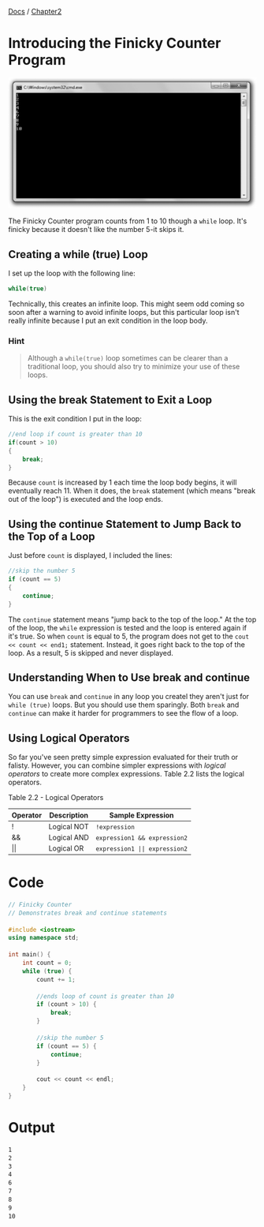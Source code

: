 [Docs](../../docs/) / [Chapter2](../)
# Introducing the Finicky Counter Program

![ScreenShot](../../web/Beginning_Cpp_Through_Game_Programming/Image_098.gif)

The Finicky Counter program counts from 1 to 10 though a `while` loop. It's finicky because it doesn't like the number 5-it skips it.

## Creating a while (true) Loop

I set up the loop with the following line:

```cpp
while(true)
```

Technically, this creates an infinite loop. This might seem odd coming so soon after a warning to avoid infinite loops, but this particular loop isn't really infinite because I put an exit condition in the loop body.


### Hint
> Although a `while(true)` loop sometimes can be clearer than a traditional loop, you should also try to minimize your use of these loops.

## Using the break Statement to Exit a Loop

This is the exit condition I put in the loop:

```cpp
//end loop if count is greater than 10
if(count > 10)
{
    break;
}
```

Because `count` is increased by 1 each time the loop body begins, it will eventually reach 11. When it does, the `break` statement (which means "break out of the loop") is executed and the loop ends.

## Using the continue Statement to Jump Back to the Top of a Loop

Just before `count` is displayed, I included the lines:
```cpp
//skip the number 5
if (count == 5)
{
    continue;
}
```

The `continue` statement means "jump back to the top of the loop." At the top of the loop, the `while` expression is tested and the loop is entered again if it's true. So when `count` is equal to 5, the program does not get to the `cout << count << end1;` statement. Instead, it goes right back to the top of the loop. As a result, 5 is skipped and never displayed.

## Understanding When to Use break and continue

You can use `break` and `continue` in any loop you createl they aren't just for `while (true)` loops. But you should use them sparingly. Both `break` and `continue` can make it harder for programmers to see the flow of a loop.

## Using Logical Operators

So far you've seen pretty simple expression evaluated for their truth or falisty. However, you can combine simpler expressions with *logical operators* to create more complex expressions. Table 2.2 lists the logical operators.

Table 2.2 - Logical Operators

| Operator 	| Description  	| Sample Expression 	|
|---	|---	|---	|
| ! 	| Logical NOT 	| `!expression` 	|
| && 	| Logical AND 	| `expression1 && expression2` 	|
| \|\| 	| Logical OR 	| `expression1 \|\| expression2` 	|

# Code
```cpp
// Finicky Counter 
// Demonstrates break and continue statements

#include <iostream>
using namespace std;

int main() {
	int count = 0;
	while (true) {
		count += 1;

		//ends loop of count is greater than 10
		if (count > 10) {
			break;
		}

		//skip the number 5
		if (count == 5) {
			continue;
		}

		cout << count << endl;
	}
}
```

# Output
```txt
1
2
3
4
6
7
8
9
10
```